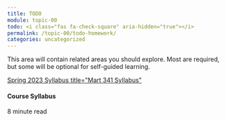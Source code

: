 ```yaml
---
title: TODO
module: topic-00
todo: <i class="fas fa-check-square" aria-hidden="true"></i>
permalink: /topic-00/todo-homework/
categories: uncategorized
---
```


This area will contain related areas you should explore. Most are required, but some will be optional for self-guided learning.

<div class="row text-center">
  <div class="col-lg-4">
    <div class="bs-component">
      <div class="list-group">
        <a href="chrome-extension://efaidnbmnnnibpcajpcglclefindmkaj/https://moodle.umt.edu/pluginfile.php/3401010/mod_resource/content/4/MART341%20Syllabus%20-      %20Intro%20to%20Web%20Design.pdf" target="_blank">Spring 2023 Syllabus title="Mart 341 Syllabus" </a>
          <i class="icon-hw fas fa-file-alt" aria-hidden="true"></i>
          <h4 class="list-group-item-heading">Course Syllabus</h4>
          <div class="divider-hw"></div>
          <p class="list-group-item-text"><i class="far fa-clock" aria-hidden="true"></i> 8 minute read</p>
        </a>
      </div>
    </div>
  </div>
</div>
